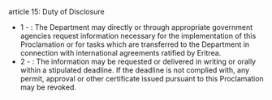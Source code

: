 article 15: Duty of Disclosure 

<ul>
			<li>1 - : The Department may directly or through appropriate government agencies request information necessary for the implementation of this Proclamation or for tasks which are transferred to the Department in connection with international agreements ratified by Eritrea. <ul>
			</ul></li>			<li>2 - : The information may be requested or delivered in writing or orally within a stipulated deadline. If the deadline is not complied with, any permit, approval or other certificate issued pursuant to this Proclamation may be revoked.<ul>
			</ul></li></ul>